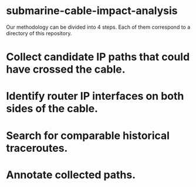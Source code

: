 # submarine-cable-impact-analysis

Our methodology can be divided into 4 steps. Each of them correspond to a directory of this repository.  

# Collect candidate IP paths that could have crossed the cable.



# Identify router IP interfaces on both sides of the cable.



# Search for comparable historical traceroutes.



# Annotate collected paths.
